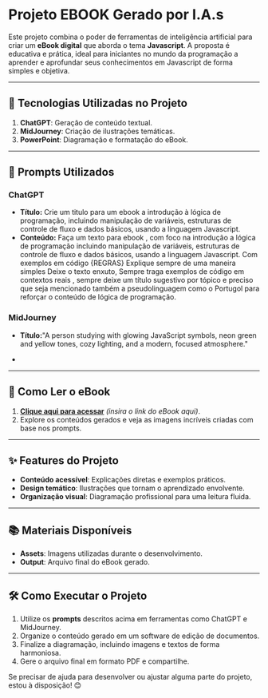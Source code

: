 # Projeto EBOOK Gerado por I.A.s

Este projeto combina o poder de ferramentas de inteligência artificial para criar um **eBook digital** que aborda o tema **Javascript**. A proposta é educativa e prática, ideal para iniciantes no mundo da programação a aprender e aprofundar seus conhecimentos em Javascript de forma simples e objetiva.

---

## 🚀 Tecnologias Utilizadas no Projeto
1. **ChatGPT**: Geração de conteúdo textual.
2. **MidJourney**: Criação de ilustrações temáticas.
3. **PowerPoint**: Diagramação e formatação do eBook.

---

## 🧠 Prompts Utilizados

### ChatGPT
- **Título:** Crie um titulo para um ebook a introdução à lógica de
programação, incluindo manipulação de variáveis, estruturas de controle de fluxo e
dados básicos, usando a linguagem Javascript.
- **Conteúdo:** Faça um texto para ebook , com foco na introdução a lógica de programação incluindo manipulação de variáveis, estruturas de controle de fluxo e dados básicos, usando a linguagem Javascript. Com exemplos em código {REGRAS} Explique sempre de uma maneira simples Deixe o texto enxuto, Sempre traga exemplos de código em contextos reais , sempre deixe um título sugestivo por tópico e preciso que seja mencionado também a pseudolinguagem como o Portugol para reforçar o conteúdo de lógica de programação.

### MidJourney
- **Título:**"A person studying with glowing JavaScript symbols, neon green and yellow tones, cozy lighting, and a modern, focused atmosphere."

- 
---

## 📕 Como Ler o eBook
1. **[Clique aqui para acessar](#)** *(insira o link do eBook aqui)*.
2. Explore os conteúdos gerados e veja as imagens incríveis criadas com base nos prompts.

---

## ✨ Features do Projeto
- **Conteúdo acessível**: Explicações diretas e exemplos práticos.
- **Design temático**: Ilustrações que tornam o aprendizado envolvente.
- **Organização visual**: Diagramação profissional para uma leitura fluida.

---

## 📚 Materiais Disponíveis
- **Assets**: Imagens utilizadas durante o desenvolvimento.
- **Output**: Arquivo final do eBook gerado.

---

## 🛠️ Como Executar o Projeto
1. Utilize os **prompts** descritos acima em ferramentas como ChatGPT e MidJourney.
2. Organize o conteúdo gerado em um software de edição de documentos.
3. Finalize a diagramação, incluindo imagens e textos de forma harmoniosa.
4. Gere o arquivo final em formato PDF e compartilhe.

Se precisar de ajuda para desenvolver ou ajustar alguma parte do projeto, estou à disposição! 😊











